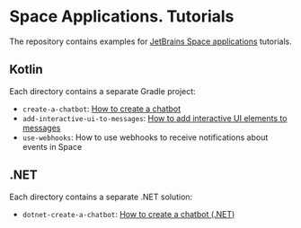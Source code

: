 # Space Applications. Tutorials

The repository contains examples for [JetBrains Space applications](https://jetbrains.com/help/space/applications.html) tutorials.

## Kotlin

Each directory contains a separate Gradle project:

* `create-a-chatbot`: [How to create a chatbot](https://jetbrains.com/help/space/get-started-create-a-chatbot.html)
* `add-interactive-ui-to-messages`: [How to add interactive UI elements to messages](https://jetbrains.com/help/space/how-to-add-ui-to-messages.html)
* `use-webhooks`: How to use webhooks to receive notifications about events in Space 

## .NET

Each directory contains a separate .NET solution:

* `dotnet-create-a-chatbot`: [How to create a chatbot (.NET)](https://jetbrains.com/help/space/how-to-create-a-chatbot-net.html)